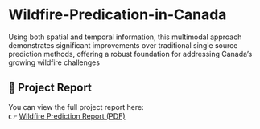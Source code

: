 # Wildfire-Predication-in-Canada
 Using both spatial and temporal information, this multimodal approach demonstrates significant improvements over traditional single source prediction methods, offering a robust foundation for addressing Canada’s growing wildfire challenges

## 📄 Project Report

You can view the full project report here:  
👉 [Wildfire Prediction Report (PDF)](Wildfire_Prediction_Report.pdf)

